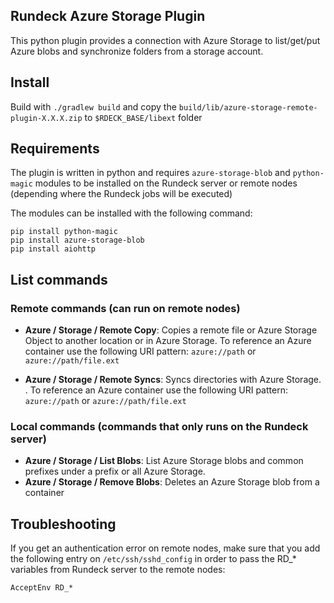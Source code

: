 ## Rundeck Azure Storage Plugin

This python plugin provides a connection with Azure Storage to list/get/put Azure blobs and synchronize folders from a storage account.


## Install

Build with `./gradlew build` and copy the `build/lib/azure-storage-remote-plugin-X.X.X.zip` to `$RDECK_BASE/libext` folder

## Requirements

The plugin is written in python and requires `azure-storage-blob` and `python-magic` modules to be installed on the Rundeck server or remote nodes (depending where the Rundeck jobs will be executed)

The modules can be installed with the following command:

```
pip install python-magic
pip install azure-storage-blob
pip install aiohttp
```

## List commands

### Remote commands (can run on remote nodes)
* **Azure / Storage / Remote Copy**: Copies a remote file or Azure Storage Object to another location or in Azure Storage. To reference an Azure container use the following URI pattern:  `azure://path` or `azure://path/file.ext`

* **Azure / Storage / Remote Syncs**: Syncs directories with Azure Storage. . To reference an Azure container use the following URI pattern:  `azure://path` or `azure://path/file.ext`

### Local commands (commands that only runs on the Rundeck server)
* **Azure / Storage / List Blobs**: List Azure Storage blobs and common prefixes under a prefix or all Azure Storage.
* **Azure / Storage / Remove Blobs**: Deletes an Azure Storage blob from a container

## Troubleshooting

If you get an authentication error on remote nodes, make sure that you add the following entry on `/etc/ssh/sshd_config` in order to pass the RD_* variables from Rundeck server to the remote nodes:

```
AcceptEnv RD_*
```